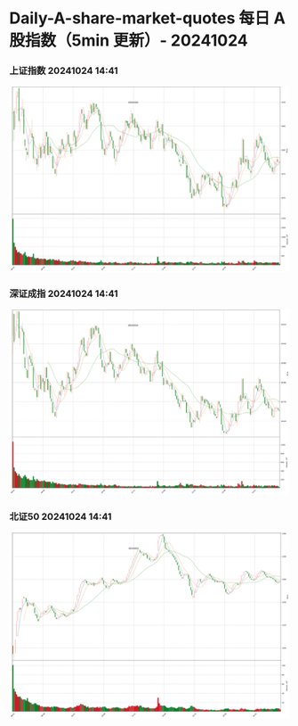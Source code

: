 
# Daily-A-share-market-quotes 每日 A 股指数（5min 更新）- 20241024

### 上证指数 20241024 14:41
![](./fig/2024/10/20241024-sh000001.png)

### 深证成指 20241024 14:41
![](./fig/2024/10/20241024-sz399001.png)

### 北证50 20241024 14:41
![](./fig/2024/10/20241024-bj899050.png)

